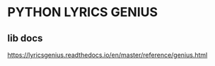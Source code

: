 # PYTHON LYRICS GENIUS

## lib docs

<https://lyricsgenius.readthedocs.io/en/master/reference/genius.html>

